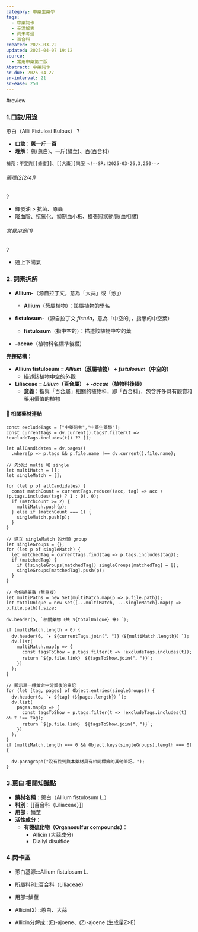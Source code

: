 ```yaml
---
category: 中藥生藥學
tags:
  - 中藥詞卡
  - 辛溫解表
  - 尚未考過
  - 百合科
created: 2025-03-22
updated: 2025-04-07 19:12
source:
  - 常用中藥第二版
Abstract: 中藥詞卡
sr-due: 2025-04-27
sr-interval: 21
sr-ease: 250
---
```

#review
### 1.口訣/用途
蔥白（Allii Fistulosi Bulbus）
?
- **口訣**：**蔥一斤**一**百**
- **理解**：蔥(蔥白)、一斤(鱗莖)、百(百合科)
> 
	補充：不宜與[[蜂蜜]]、[[大棗]]同服 <!--SR:!2025-03-26,3,250-->

###### 藥理(2[2/4])
?
- 輝發油 > 抗菌、原蟲
- 降血脂、抗氧化、抑制血小板、擴張冠狀動脈(血相關) <!--SR:!2025-03-24,1,230-->

###### 常見用途(1)
?
- 通上下陽氣 <!--SR:!2025-03-24,1,230-->


### 2. 詞素拆解

- **Allium-**（源自拉丁文，意為「大蒜」或「葱」）
  - **Allium**（葱屬植物）：該屬植物的學名

- **fistulosum-**（源自拉丁文 *fistula*，意為「中空的」，指葱的中空葉）
  - **fistulosum**（指中空的）：描述該植物中空的葉

- **-aceae**（植物科名標準後綴）

**完整結構：**
- **Allium fistulosum = *Allium*（葱屬植物） + *fistulosum*（中空的）**
	- 描述該植物中空的外觀
- **Liliaceae = *Lilium*（百合屬） + *-aceae*（植物科後綴）**  
  - **意義**：指與「百合屬」相關的植物科，即「百合科」，包含許多具有觀賞和藥用價值的植物



#### 📌 相關藥材連結

```dataviewjs
const excludeTags = ["中藥詞卡","中藥生藥學"];
const currentTags = dv.current().tags?.filter(t => !excludeTags.includes(t)) ?? [];

let allCandidates = dv.pages()
  .where(p => p.tags && p.file.name !== dv.current().file.name);

// 先分出 multi 和 single
let multiMatch = [];
let singleMatch = [];

for (let p of allCandidates) {
  const matchCount = currentTags.reduce((acc, tag) => acc + (p.tags.includes(tag) ? 1 : 0), 0);
  if (matchCount >= 2) {
    multiMatch.push(p);
  } else if (matchCount === 1) {
    singleMatch.push(p);
  }
}

// 建立 singleMatch 的分類 group
let singleGroups = {};
for (let p of singleMatch) {
  let matchedTag = currentTags.find(tag => p.tags.includes(tag));
  if (matchedTag) {
    if (!singleGroups[matchedTag]) singleGroups[matchedTag] = [];
    singleGroups[matchedTag].push(p);
  }
}

// 合併總筆數（無重複）
let multiPaths = new Set(multiMatch.map(p => p.file.path));
let totalUnique = new Set([...multiMatch, ...singleMatch].map(p => p.file.path)).size;

dv.header(5, `相關藥物（共 ${totalUnique} 筆）`);

if (multiMatch.length > 0) {
  dv.header(6, `▸ ${currentTags.join("、")}（${multiMatch.length}）`);
  dv.list(
    multiMatch.map(p => {
      const tagsToShow = p.tags.filter(t => !excludeTags.includes(t));
      return `${p.file.link}　${tagsToShow.join("、")}`;
    })
  );
}

// 顯示單一標籤命中分類後的筆記
for (let [tag, pages] of Object.entries(singleGroups)) {
  dv.header(6, `▸ ${tag}（${pages.length}）`);
  dv.list(
    pages.map(p => {
      const tagsToShow = p.tags.filter(t => !excludeTags.includes(t) && t !== tag);
      return `${p.file.link}　${tagsToShow.join("、")}`;
    })
  );
}
if (multiMatch.length === 0 && Object.keys(singleGroups).length === 0) {

  dv.paragraph("沒有找到與本藥材具有相同標籤的其他筆記。");
}

```




### 3.蔥白 相關知識點
- **藥材名稱**：蔥白（Allium fistulosum L.）
- **科別**：[[百合科（Liliaceae）]]
- **用部**：鱗莖
- **活性成分**：
  - **有機硫化物（Organosulfur compounds）**：
    - Allicin (大蒜成分)
    - Diallyl disulfide



### 4.閃卡區

- 蔥白基源:::Allium fistulosum L.
- 所屬科別::百合科（Liliaceae）
- 用部::鱗莖

- Allicin(2) ::蔥白、大蒜 <!--SR:!2025-03-27,4,270-->
- Allicin分解成::(E)-ajoene、(Z)-ajoene (生成量Z>E) <!--SR:!2025-03-27,4,270-->
